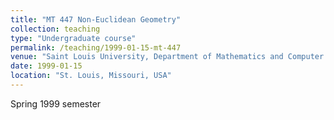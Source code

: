 ```yaml
---
title: "MT 447 Non-Euclidean Geometry"
collection: teaching
type: "Undergraduate course"
permalink: /teaching/1999-01-15-mt-447
venue: "Saint Louis University, Department of Mathematics and Computer Science"
date: 1999-01-15
location: "St. Louis, Missouri, USA"
---
```


Spring 1999 semester
